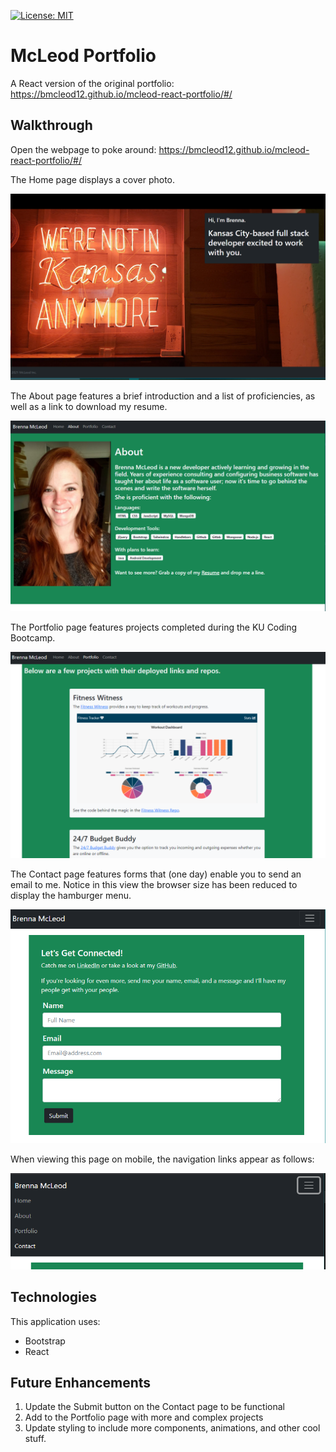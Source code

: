 [![License: MIT](https://img.shields.io/badge/License-MIT-yellow.svg)](https://opensource.org/licenses/MIT)

# McLeod Portfolio

A React version of the original portfolio: https://bmcleod12.github.io/mcleod-react-portfolio/#/

## Walkthrough

Open the webpage to poke around: https://bmcleod12.github.io/mcleod-react-portfolio/#/

The Home page displays a cover photo.

<img alt="Side panel wrapped" src="public/images/homepage.PNG"/>

The About page features a brief introduction and a list of proficiencies, as well as a link to download my resume.

<img alt="Side panel wrapped" src="public/images/aboutpage.PNG"/>

The Portfolio page features projects completed during the KU Coding Bootcamp.

<img alt="Side panel wrapped" src="public/images/portfoliopage.PNG"/>

The Contact page features forms that (one day) enable you to send an email to me. Notice in this view the browser size has been reduced to display the hamburger menu.

<img alt="Side panel wrapped" src="public/images/contactpagewithhamburger.PNG"/>

When viewing this page on mobile, the navigation links appear as follows:

<img alt="Side panel wrapped" src="public/images/hamburger.PNG"/>

## Technologies

This application uses:
* Bootstrap
* React

## Future Enhancements
1. Update the Submit button on the Contact page to be functional
2. Add to the Portfolio page with more and complex projects
3. Update styling to include more components, animations, and other cool stuff.
